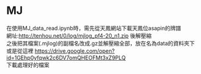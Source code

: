 # MJ
在使用MJ_data_read.ipynb時，需先從天鳳網站下載天鳳位asapin的牌譜   
網址:http://tenhou.net/0/log/mjlog_pf4-20_n1.zip 後解壓縮    
之後把其檔案(.mjlog)的副檔名改成.gz並解壓縮全部，放在名為data的資料夾下    
或是從這裡 https://drive.google.com/open?id=1GEhp0yfqwk2c6DV7omQHEOFMt3xZ9PLQ    
下載處理好的檔案   
 
